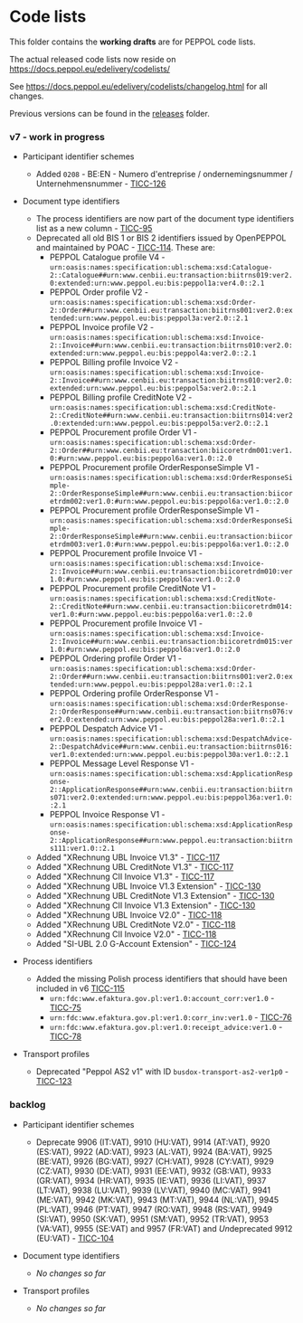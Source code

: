 # Code lists

This folder contains the **working drafts** are for PEPPOL code lists.

The actual released code lists now reside on https://docs.peppol.eu/edelivery/codelists/

See https://docs.peppol.eu/edelivery/codelists/changelog.html for all changes.

Previous versions can be found in the [releases](https://github.com/OpenPEPPOL/documentation/tree/master/Code%20Lists/releases) folder.

### v7 - work in progress

* Participant identifier schemes
    * Added `0208` - BE:EN - Numero d'entreprise / ondernemingsnummer / Unternehmensnummer - [TICC-126](https://openpeppol.atlassian.net/browse/TICC-126)

* Document type identifiers
    * The process identifiers are now part of the document type identifiers list as a new column - [TICC-95](https://openpeppol.atlassian.net/browse/TICC-95)
    * Deprecated all old BIS 1 or BIS 2 identifiers issued by OpenPEPPOL and maintained by POAC - [TICC-114](https://openpeppol.atlassian.net/browse/TICC-114). These are:
        * PEPPOL Catalogue profile V4 - `urn:oasis:names:specification:ubl:schema:xsd:Catalogue-2::Catalogue##urn:www.cenbii.eu:transaction:biitrns019:ver2.0:extended:urn:www.peppol.eu:bis:peppol1a:ver4.0::2.1`
        * PEPPOL Order profile V2 - `urn:oasis:names:specification:ubl:schema:xsd:Order-2::Order##urn:www.cenbii.eu:transaction:biitrns001:ver2.0:extended:urn:www.peppol.eu:bis:peppol3a:ver2.0::2.1`
        * PEPPOL Invoice profile V2 - `urn:oasis:names:specification:ubl:schema:xsd:Invoice-2::Invoice##urn:www.cenbii.eu:transaction:biitrns010:ver2.0:extended:urn:www.peppol.eu:bis:peppol4a:ver2.0::2.1`
        * PEPPOL Billing profile Invoice V2 - `urn:oasis:names:specification:ubl:schema:xsd:Invoice-2::Invoice##urn:www.cenbii.eu:transaction:biitrns010:ver2.0:extended:urn:www.peppol.eu:bis:peppol5a:ver2.0::2.1`
        * PEPPOL Billing profile CreditNote V2 - `urn:oasis:names:specification:ubl:schema:xsd:CreditNote-2::CreditNote##urn:www.cenbii.eu:transaction:biitrns014:ver2.0:extended:urn:www.peppol.eu:bis:peppol5a:ver2.0::2.1`
        * PEPPOL Procurement profile Order V1 - `urn:oasis:names:specification:ubl:schema:xsd:Order-2::Order##urn:www.cenbii.eu:transaction:biicoretrdm001:ver1.0:#urn:www.peppol.eu:bis:peppol6a:ver1.0::2.0`
        * PEPPOL Procurement profile OrderResponseSimple V1 - `urn:oasis:names:specification:ubl:schema:xsd:OrderResponseSimple-2::OrderResponseSimple##urn:www.cenbii.eu:transaction:biicoretrdm002:ver1.0:#urn:www.peppol.eu:bis:peppol6a:ver1.0::2.0`
        * PEPPOL Procurement profile OrderResponseSimple V1 - `urn:oasis:names:specification:ubl:schema:xsd:OrderResponseSimple-2::OrderResponseSimple##urn:www.cenbii.eu:transaction:biicoretrdm003:ver1.0:#urn:www.peppol.eu:bis:peppol6a:ver1.0::2.0`
        * PEPPOL Procurement profile Invoice V1 - `urn:oasis:names:specification:ubl:schema:xsd:Invoice-2::Invoice##urn:www.cenbii.eu:transaction:biicoretrdm010:ver1.0:#urn:www.peppol.eu:bis:peppol6a:ver1.0::2.0`
        * PEPPOL Procurement profile CreditNote V1 - `urn:oasis:names:specification:ubl:schema:xsd:CreditNote-2::CreditNote##urn:www.cenbii.eu:transaction:biicoretrdm014:ver1.0:#urn:www.peppol.eu:bis:peppol6a:ver1.0::2.0`
        * PEPPOL Procurement profile Invoice V1 - `urn:oasis:names:specification:ubl:schema:xsd:Invoice-2::Invoice##urn:www.cenbii.eu:transaction:biicoretrdm015:ver1.0:#urn:www.peppol.eu:bis:peppol6a:ver1.0::2.0`
        * PEPPOL Ordering profile Order V1 - `urn:oasis:names:specification:ubl:schema:xsd:Order-2::Order##urn:www.cenbii.eu:transaction:biitrns001:ver2.0:extended:urn:www.peppol.eu:bis:peppol28a:ver1.0::2.1`
        * PEPPOL Ordering profile OrderResponse V1 - `urn:oasis:names:specification:ubl:schema:xsd:OrderResponse-2::OrderResponse##urn:www.cenbii.eu:transaction:biitrns076:ver2.0:extended:urn:www.peppol.eu:bis:peppol28a:ver1.0::2.1`
        * PEPPOL Despatch Advice V1 - `urn:oasis:names:specification:ubl:schema:xsd:DespatchAdvice-2::DespatchAdvice##urn:www.cenbii.eu:transaction:biitrns016:ver1.0:extended:urn:www.peppol.eu:bis:peppol30a:ver1.0::2.1`
        * PEPPOL Message Level Response V1 - `urn:oasis:names:specification:ubl:schema:xsd:ApplicationResponse-2::ApplicationResponse##urn:www.cenbii.eu:transaction:biitrns071:ver2.0:extended:urn:www.peppol.eu:bis:peppol36a:ver1.0::2.1`
        * PEPPOL Invoice Response V1 - `urn:oasis:names:specification:ubl:schema:xsd:ApplicationResponse-2::ApplicationResponse##urn:www.peppol.eu:transaction:biitrns111:ver1.0::2.1`
    * Added "XRechnung UBL Invoice V1.3" - [TICC-117](https://openpeppol.atlassian.net/browse/TICC-117)
    * Added "XRechnung UBL CreditNote V1.3" - [TICC-117](https://openpeppol.atlassian.net/browse/TICC-117)
    * Added "XRechnung CII Invoice V1.3" - [TICC-117](https://openpeppol.atlassian.net/browse/TICC-117)
    * Added "XRechnung UBL Invoice V1.3 Extension" - [TICC-130](https://openpeppol.atlassian.net/browse/TICC-130)
    * Added "XRechnung UBL CreditNote V1.3 Extension" - [TICC-130](https://openpeppol.atlassian.net/browse/TICC-130)
    * Added "XRechnung CII Invoice V1.3 Extension" - [TICC-130](https://openpeppol.atlassian.net/browse/TICC-130)
    * Added "XRechnung UBL Invoice V2.0" - [TICC-118](https://openpeppol.atlassian.net/browse/TICC-118)
    * Added "XRechnung UBL CreditNote V2.0" - [TICC-118](https://openpeppol.atlassian.net/browse/TICC-118)
    * Added "XRechnung CII Invoice V2.0" - [TICC-118](https://openpeppol.atlassian.net/browse/TICC-118)
    * Added "SI-UBL 2.0 G-Account Extension" - [TICC-124](https://openpeppol.atlassian.net/browse/TICC-124)
    
* Process identifiers
    * Added the missing Polish process identifiers that should have been included in v6 [TICC-115](https://openpeppol.atlassian.net/browse/TICC-115)
        * `urn:fdc:www.efaktura.gov.pl:ver1.0:account_corr:ver1.0` - [TICC-75](https://openpeppol.atlassian.net/browse/TICC-75)
        * `urn:fdc:www.efaktura.gov.pl:ver1.0:corr_inv:ver1.0` - [TICC-76](https://openpeppol.atlassian.net/browse/TICC-76)
        * `urn:fdc:www.efaktura.gov.pl:ver1.0:receipt_advice:ver1.0` - [TICC-78](https://openpeppol.atlassian.net/browse/TICC-78)

* Transport profiles
    * Deprecated "Peppol AS2 v1" with ID `busdox-transport-as2-ver1p0` - [TICC-123](https://openpeppol.atlassian.net/browse/TICC-123)

### backlog

* Participant identifier schemes
    * Deprecate 9906 (IT:VAT), 9910 (HU:VAT), 9914 (AT:VAT), 9920 (ES:VAT), 9922 (AD:VAT), 9923 (AL:VAT), 9924 (BA:VAT), 9925 (BE:VAT), 9926 (BG:VAT), 9927 (CH:VAT), 9928 (CY:VAT), 9929 (CZ:VAT), 9930 (DE:VAT), 9931 (EE:VAT), 9932 (GB:VAT), 9933 (GR:VAT), 9934 (HR:VAT), 9935 (IE:VAT), 9936 (LI:VAT), 9937 (LT:VAT), 9938 (LU:VAT), 9939 (LV:VAT), 9940 (MC:VAT), 9941 (ME:VAT), 9942 (MK:VAT), 9943 (MT:VAT), 9944 (NL:VAT), 9945 (PL:VAT), 9946 (PT:VAT), 9947 (RO:VAT), 9948 (RS:VAT), 9949 (SI:VAT), 9950 (SK:VAT), 9951 (SM:VAT), 9952 (TR:VAT), 9953 (VA:VAT), 9955 (SE:VAT) and 9957 (FR:VAT) and *Un*deprecated 9912 (EU:VAT) - [TICC-104](https://openpeppol.atlassian.net/browse/TICC-104)

* Document type identifiers
    * *No changes so far*

* Transport profiles
    * *No changes so far*
